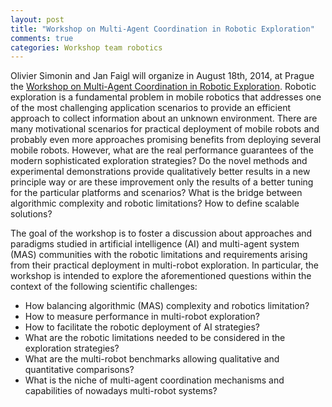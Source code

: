 ```yaml
---
layout: post
title: "Workshop on Multi-Agent Coordination in Robotic Exploration"
comments: true
categories: Workshop team robotics
---
```


Olivier Simonin and Jan Faigl will organize in August 18th, 2014, at Prague the [Workshop on Multi-Agent Coordination in Robotic Exploration](robotics.fel.cvut.cz/macorex14/).
Robotic exploration is a fundamental problem in mobile robotics that addresses one of the most challenging application scenarios to provide an efficient approach to collect information about an unknown environment. There are many motivational scenarios for practical deployment of mobile robots and probably even more approaches promising benefits from deploying several mobile robots. However, what are the real performance guarantees of the modern sophisticated exploration strategies? Do the novel methods and experimental demonstrations provide qualitatively better results in a new principle way or are these improvement only the results of a better tuning for the particular platforms and scenarios? What is the bridge between algorithmic complexity and robotic limitations? How to define scalable solutions?

The goal of the workshop is to foster a discussion about approaches and paradigms studied in artificial intelligence (AI) and multi-agent system (MAS) communities with the robotic limitations and requirements arising from their practical deployment in multi-robot exploration. In particular, the workshop is intended to explore the aforementioned questions within the context of the following scientific challenges:

* How balancing algorithmic (MAS) complexity and robotics limitation?
* How to measure performance in multi-robot exploration?
* How to facilitate the robotic deployment of AI strategies?
* What are the robotic limitations needed to be considered in the exploration strategies?
* What are the multi-robot benchmarks allowing qualitative and quantitative comparisons?
* What is the niche of multi-agent coordination mechanisms and capabilities of nowadays multi-robot systems?

